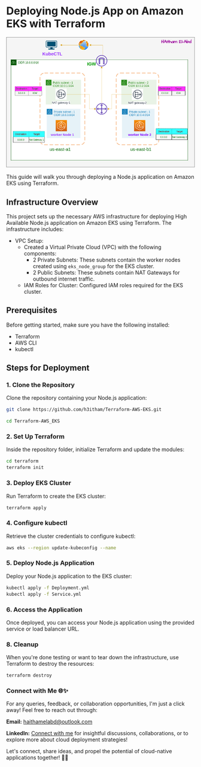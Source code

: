 
# Deploying Node.js App on Amazon EKS with Terraform

![](./EKS.png)

This guide will walk you through deploying a Node.js application on Amazon EKS using Terraform. 

## Infrastructure Overview

This project sets up the necessary AWS infrastructure for deploying High Available Node.js application on Amazon EKS using Terraform. The infrastructure includes:

- VPC Setup:
  - Created a Virtual Private Cloud (VPC) with the following components:
    - 2 Private Subnets: These subnets contain the worker nodes created using `eks_node_group` for the EKS cluster.
    - 2 Public Subnets: These subnets contain NAT Gateways for outbound internet traffic.
  - IAM Roles for Cluster: Configured IAM roles required for the EKS cluster.

## Prerequisites

Before getting started, make sure you have the following installed:

* Terraform 
* AWS CLI 
* kubectl

 

## Steps for Deployment

### 1. Clone the Repository

Clone the repository containing your Node.js application:

```bash 
git clone https://github.com/h3itham/Terraform-AWS-EKS.git
```

```bash 
cd Terraform-AWS_EKS
```


### 2. Set Up Terraform

 Inside the repository folder, initialize Terraform and update the modules:

````bash 
cd terraform 
terraform init 
````

### 3. Deploy EKS Cluster

  Run Terraform to create the EKS cluster:

````bash 
terraform apply 
````


### 4. Configure kubectl

  Retrieve the cluster credentials to configure kubectl:

  ````bash 
  aws eks --region update-kubeconfig --name
  ````


### 5. Deploy Node.js Application

Deploy your Node.js application to the EKS cluster:

````bash 
kubectl apply -f Deployment.yml
kubectl apply -f Service.yml 
````




### 6. Access the Application

 Once deployed, you can access your Node.js application using the provided service or load    balancer URL.

### 8. Cleanup

When you're done testing or want to tear down the infrastructure, use Terraform to destroy the resources:

````bash 
terraform destroy
````



### Connect with Me 🌐✨

For any queries, feedback, or collaboration opportunities, I'm just a click away! Feel free to reach out through:

**Email:** [haithamelabd@outlook.com](mailto:haithamelabd@outlook.com)

**LinkedIn:** [Connect with me](https://chat.openai.com/c/www.linkedin.com/in/h3itham) for insightful discussions, collaborations, or to explore more about cloud deployment strategies!

Let's connect, share ideas, and propel the potential of cloud-native applications together! 🚀🔗




